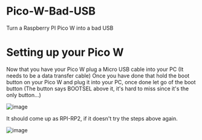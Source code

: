 # Pico-W-Bad-USB
Turn a Raspberry PI Pico W into a bad USB

# Setting up your Pico W
Now that you have your Pico W plug a Micro USB cable into your PC (It needs to be a data transfer cable)
Once you have done that hold the boot button on your Pico W and plug it into your PC, once done let go of the boot button
(The button says BOOTSEL above it, it's hard to miss since it's the only button...)

![image](https://github.com/Zoxxide2023/Pico-W-Bad-USB/assets/97050049/596bb7e5-563e-4e6f-9b1f-5de5004078a9)

It should come up as RPI-RP2, if it doesn't try the steps above again.

![image](https://github.com/Zoxxide2023/Pico-W-Bad-USB/assets/97050049/94e18e25-07aa-41a5-8617-0734187ef5ee)
